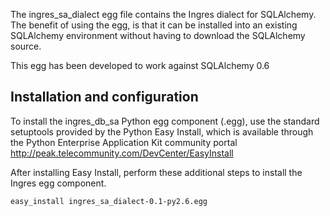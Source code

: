 The ingres_sa_dialect egg file contains the Ingres dialect for SQLAlchemy. The benefit of using
the egg, is that it can be installed into an existing SQLAlchemy environment without having to 
download the SQLAlchemy source.

This egg has been developed to work against SQLAlchemy 0.6

Installation and configuration
------------------------------

To install the ingres_db_sa Python egg component (.egg), use the standard
setuptools provided by the Python Easy Install, which is available through the
Python Enterprise Application Kit community portal
http://peak.telecommunity.com/DevCenter/EasyInstall

After installing Easy Install, perform these additional steps to install the
Ingres egg component.

    easy_install ingres_sa_dialect-0.1-py2.6.egg
